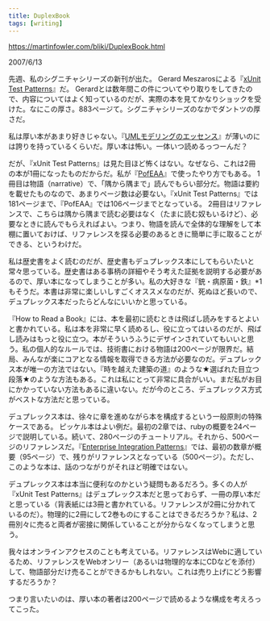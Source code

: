 ```yaml
---
title: DuplexBook
tags: [writing]
---
```


https://martinfowler.com/bliki/DuplexBook.html

2007/6/13

先週、私のシグニチャシリーズの新刊が出た。 Gerard Meszarosによる『[xUnit Test Patterns](https://martinfowler.com/books.html#meszaros)』だ。 Gerardとは数年間この件についてやり取りをしてきたので、内容についてはよく知っているのだが、実際の本を見てかなりショックを受けた。なにこの厚さ。883ページて。シグニチャシリーズのなかでダントツの厚さだ。

私は厚い本があまり好きじゃない。『[UMLモデリングのエッセンス](https://martinfowler.com/books.html#uml)』が薄いのには誇りを持っているくらいだ。厚い本は怖い。一体いつ読めるっつーんだ？

だが、『xUnit Test Patterns』は見た目ほど怖くはない。なぜなら、これは2冊の本が1冊になったものだからだ。私が『[PofEAA](https://martinfowler.com/books.html#eaa)』で使ったやり方でもある。 1冊目は物語（narrative）で、「隅から隅まで」読んでもらい部分だ。物語は要約を載せたものなので、あまりページ数は必要ない。『xUnit Test Patterns』では181ページまで、『PofEAA』では106ページまでとなっている。 2冊目はリファレンスで、こちらは隅から隅まで読む必要はなく（たまに読む奴もいるけど）、必要なときに読んでもらえればよい。つまり、物語を読んで全体的な理解をして本棚に置いておけば、リファレンスを探る必要のあるときに簡単に手に取ることができる、というわけだ。

私は歴史書をよく読むのだが、歴史書もデュプレックス本にしてもらいたいと常々思っている。歴史書はある事柄の詳細やそう考えた証拠を説明する必要があるので、厚い本になってしまうことが多い。私の大好きな『銃・病原菌・鉄』*1もそうだ。本書は非常に楽しいしすごくオススメなのだが、死ぬほど長いので、デュプレックス本だったらどんなにいいかと思っている。

『How to Read a Book』には、本を最初に読むときは飛ばし読みをするとよいと書かれている。私は本を非常に早く読めるし、役に立ってはいるのだが、飛ばし読みはもっと役に立つ。本がそういうふうにデザインされていてもいいと思う。私の個人的なルールでは、技術書における物語は200ページが限界だ。結局、みんなが楽にコアとなる情報を取得できる方法が必要なのだ。デュプレックス本が唯一の方法ではない。『時を越えた建築の道』のような★選ばれた目立つ段落★のような方法もある。これは私にとって非常に具合がいい。まだ私がお目にかかっていない方法もあるに違いない。だが今のところ、デュプレックス方式がベストな方法だと思っている。

デュプレックス本は、徐々に章を進めながら本を構成するという一般原則の特殊ケースである。 ピッケル本はよい例だ。最初の2章では、rubyの概要を24ページで説明している。続いて、280ページのチュートリアル。それから、500ページのリファレンスだ。『[Enterprise Integration Patterns](https://martinfowler.com/books.html#eip)』では、最初の数章が概要（95ページ）で、残りがリファレンスとなっている（500ページ）。ただし、このような本は、話のつながりがそれほど明確ではない。

デュプレックス本は本当に便利なのかという疑問もあるだろう。多くの人が『xUnit Test Patterns』はデュプレックス本だと思っておらず、一冊の厚い本だと思っている（背表紙には3冊と書かれている。リファレンスが2冊に分かれているのだ）。物理的に2冊にして2巻ものにすることはできるだろうか？私は、2冊別々に売ると両者が密接に関係していることが分からなくなってしまうと思う。

我々はオンラインアクセスのことも考えている。リファレンスはWebに適しているため、リファレンスをWebオンリー（あるいは物理的な本にCDなどを添付）して、物語部分だけ売ることができるかもしれない。これは売り上げにどう影響するだろうか？

つまり言いたいのは、厚い本の著者は200ページで読めるような構成を考えろってこった。
